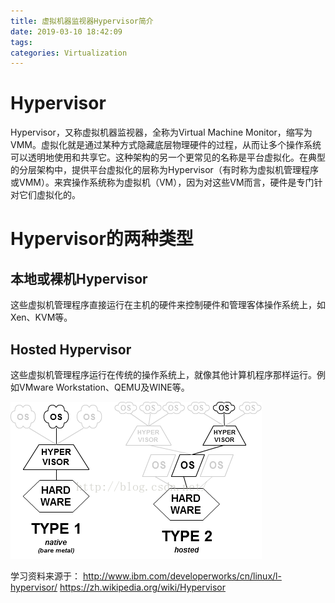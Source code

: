 ```yaml
---
title: 虚拟机器监视器Hypervisor简介
date: 2019-03-10 18:42:09
tags:
categories: Virtualization
---
```


# Hypervisor

Hypervisor，又称虚拟机器监视器，全称为Virtual Machine Monitor，缩写为VMM。虚拟化就是通过某种方式隐藏底层物理硬件的过程，从而让多个操作系统可以透明地使用和共享它。这种架构的另一个更常见的名称是平台虚拟化。在典型的分层架构中，提供平台虚拟化的层称为Hypervisor（有时称为虚拟机管理程序或VMM）。来宾操作系统称为虚拟机（VM），因为对这些VM而言，硬件是专门针对它们虚拟化的。

# Hypervisor的两种类型

## 本地或裸机Hypervisor

这些虚拟机管理程序直接运行在主机的硬件来控制硬件和管理客体操作系统上，如Xen、KVM等。

## Hosted Hypervisor

这些虚拟机管理程序运行在传统的操作系统上，就像其他计算机程序那样运行。例如VMware Workstation、QEMU及WINE等。

![](/images/virtualization_1_1.png)

学习资料来源于：
http://www.ibm.com/developerworks/cn/linux/l-hypervisor/
https://zh.wikipedia.org/wiki/Hypervisor

